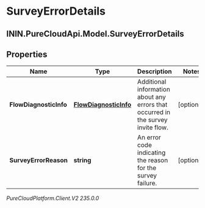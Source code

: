 # SurveyErrorDetails

## ININ.PureCloudApi.Model.SurveyErrorDetails

## Properties

|Name | Type | Description | Notes|
|------------ | ------------- | ------------- | -------------|
| **FlowDiagnosticInfo** | [**FlowDiagnosticInfo**](FlowDiagnosticInfo) | Additional information about any errors that occurred in the survey invite flow. | [optional] |
| **SurveyErrorReason** | **string** | An error code indicating the reason for the survey failure. | [optional] |



_PureCloudPlatform.Client.V2 235.0.0_
